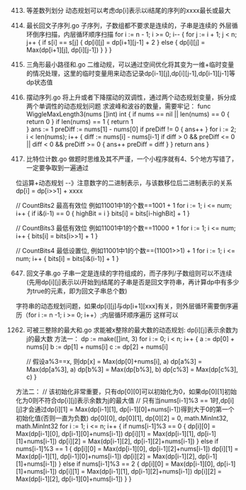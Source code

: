 413. 等差数列划分
动态规划可以考虑dp[i]表示以i结尾的序列的xxxx最长或最大

516. 最长回文子序列.go
子序列，子数组都不要求是连续的，子串是连续的
外层循环倒序扫描，内层循环顺序扫描
	for i := n - 1; i >= 0; i-- {
		for j := i + 1; j < n; j++ {
			if s[i] == s[j] {
				dp[i][j] = dp[i+1][j-1] + 2
			} else {
				dp[i][j] = Max(dp[i+1][j], dp[i][j-1])
			}
		}
	}

120. 三角形最小路径和.go
二维动规，可以通过空间优化将其变为一维+临时变量的情况处理，这里的临时变量用来动态记录dp[i-1][j],dp[i][j-1],dp[i-1][j-1]等dp状态值

376. 摆动序列.go
将上升或者下降摆动的双调性，通过两个动态规划变量，拆分成两个单调性的动态规划问题
求波峰和波谷的数量，需要牢记：
func WiggleMaxLength3(nums []int) int {
	if nums == nil || len(nums) == 0 {
		return 0
	}
	if len(nums) == 1 {
		return 1	
	}
	ans := 1
	preDiff := nums[1] - nums[0]
	if preDiff != 0 {
		ans++
	}
	for i := 2; i < len(nums); i++ {
		diff := nums[i] - nums[i-1]
		if diff > 0 && preDiff <= 0 || diff < 0 && preDiff >= 0 {
			ans++
			preDiff = diff
		}
	}
	return ans
}

338. 比特位计数.go
做题时思维及其不严谨，一个小程序就有4、5个地方写错了，一定要争取到一遍通过

位运算+动态规划 --》注意数字的二进制表示，与该数移位后二进制表示的关系dp[i] = dp[i>>1] + xxxx

// CountBits2 最高有效位 例如11001中1的个数==1001 + 1
	for i := 1; i <= num; i++ {
		if i&(i-1) == 0 {
			highBit = i
		}
		bits[i] = bits[i-highBit] + 1
	}

// CountBits3 最低有效位 例如11001中1的个数==11000 + 1
	for i := 1; i <= num; i++ {
		bits[i] = bits[i>>1] + 1
	}

// CountBits4 最低设置位, 例如11001中1的个数==(11001>>1) + 1
	for i := 1; i <= num; i++ {
		bits[i] = bits[i&(i-1)] + 1
	}
	
647. 回文子串.go
子串一定是连续的字符组成的，而子序列/子数组则可以不连续(先用dp[i][j]表示以i开始到j结尾的子串是否是回文字符串，再计算dp中有多少为true的元素，即为回文子串总个数)

字符串的动态规划问题，如果dp[i][j]与dp[i+1][xxx]有关，则外层循环需要倒序遍历（for i := n -1; i >= 0; i++）;内层循环顺序遍历
这样可以

1262. 可被三整除的最大和.go
求能被x整除的最大数的动态规划:
dp[i][j]表示余数为j的最大数
方法一：
	dp := make([]int, 3)
	for i := 0; i < n; i++ {
		a := dp[0] + nums[i]
		b := dp[1] + nums[i]
		c := dp[2] + nums[i]

		// 假设a%3==x, 则dp[x] = Max(dp[0]+nums[i], a)
		dp[a%3] = Max(dp[a%3], a)
		dp[b%3] = Max(dp[b%3], b)
		dp[c%3] = Max(dp[c%3], c)
	}

方法二：
	// 该初始化非常重要，只有dp[0][0]可以初始化为0，如果dp[0][1]初始化为0则不符合dp[i][j]表示余数为j的最大值
	// 只有当nums[i-1]%3 == 1时,dp[i][j]才会通过dp[i][1] = Max(dp[i-1][1], dp[i-1][0]+nums[i-1])得到大于0的第一个初始化值(否则一直为负数)
	dp[0][0], dp[0][1], dp[0][2] = 0, math.MinInt32, math.MinInt32
	for i := 1; i <= n; i++ {
		if nums[i-1]%3 == 0 {
			dp[i][0] = Max(dp[i-1][0], dp[i-1][0]+nums[i-1])
			dp[i][1] = Max(dp[i-1][1], dp[i-1][1]+nums[i-1])
			dp[i][2] = Max(dp[i-1][2], dp[i-1][2]+nums[i-1])
		} else if nums[i-1]%3 == 1 {
			dp[i][0] = Max(dp[i-1][0], dp[i-1][2]+nums[i-1])
			dp[i][1] = Max(dp[i-1][1], dp[i-1][0]+nums[i-1])
			dp[i][2] = Max(dp[i-1][2], dp[i-1][1]+nums[i-1])
		} else if nums[i-1]%3 == 2 {
			dp[i][0] = Max(dp[i-1][0], dp[i-1][1]+nums[i-1])
			dp[i][1] = Max(dp[i-1][1], dp[i-1][2]+nums[i-1])
			dp[i][2] = Max(dp[i-1][2], dp[i-1][0]+nums[i-1])
		}
	}